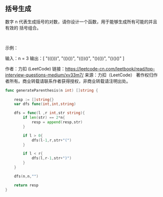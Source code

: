 ## 括号生成

数字 n 代表生成括号的对数，请你设计一个函数，用于能够生成所有可能的并且 有效的 括号组合。

 

示例：

输入：n = 3
输出：[
       "((()))",
       "(()())",
       "(())()",
       "()(())",
       "()()()"
     ]

作者：力扣 (LeetCode)
链接：https://leetcode-cn.com/leetbook/read/top-interview-questions-medium/xv33m7/
来源：力扣（LeetCode）
著作权归作者所有。商业转载请联系作者获得授权，非商业转载请注明出处。

```go
func generateParenthesis(n int) []string {
    
    resp := []string{}
    var dfs func(int,int,string)

    dfs = func(l ,r int,str string){
        if len(str) == 2*n{
            resp = append(resp,str)
        }

        if l > 0{
            dfs(l-1,r,str+"(")
        }

        if l < r{
            dfs(l,r-1,str+")")
        }
    }

    dfs(n,n,"")

    return resp
}

```
